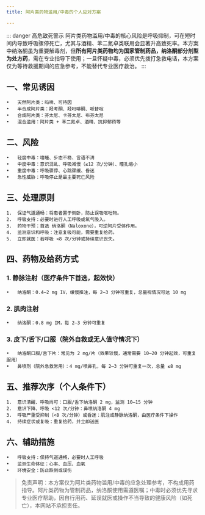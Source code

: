 ```yaml
---
title: 阿片类药物滥用/中毒的个人应对方案

---
```


::: danger 高危致死警示
阿片类药物滥用/中毒的核心风险是呼吸抑制，可在短时间内导致呼吸骤停死亡，尤其与酒精、苯二氮卓类联用会显著升高致死率。本方案中纳洛酮虽为重要解毒剂，但**所有阿片类药物均为国家管制药品，纳洛酮部分剂型为处方药**，需在专业指导下使用；一旦怀疑中毒，必须优先拨打急救电话，本方案仅为等待救援期间的应急参考，不能替代专业医疗救治。
:::

## 一、常见诱因
	•	天然阿片类：吗啡、可待因
	•	半合成阿片类：羟考酮、羟吗啡酮、哌替啶
	•	合成阿片类：芬太尼、卡芬太尼、布芬太尼
	•	混合滥用：阿片类 + 苯二氮卓、酒精、抗抑郁药等

## 二、风险
	•	轻度中毒：嗜睡、步态不稳、言语不清
	•	中度中毒：意识混乱、呼吸减慢（≤12 次/分钟）、瞳孔缩小
	•	重度中毒：呼吸骤停、心跳骤缓、昏迷
	•	急性威胁：呼吸停止是最主要死亡风险

## 三、处理原则
	1.	保证气道通畅：将患者置于侧卧，防止误吸呕吐物。
	2.	呼吸支持：必要时进行人工呼吸或氧气吸入。
	3.	药物干预：首选 纳洛酮（Naloxone），可逆阿片受体作用。
	4.	监测意识和呼吸：注意复吸可能，需要重复给药。
	5.	立即就医：若呼吸 <8 次/分钟或持续意识丧失。

## 四、药物及给药方式

### 1. 静脉注射（医疗条件下首选，起效快）
	•	纳洛酮：0.4–2 mg IV，缓慢推注，每 2–3 分钟可重复，总量视情况可达 10 mg

### 2. 肌肉注射
	•	纳洛酮：0.8 mg IM，每 2–3 分钟可重复

### 3. 皮下/舌下/口服（院外自救或无人值守情况下）
	•	纳洛酮口服/舌下片：常见为 2 mg/片（效果较慢，通常需要 10–20 分钟起效，可重复服用）
	•	鼻喷剂（院外急救常用）：4 mg/喷鼻孔，每 2–3 分钟可重复一次，总量 ≤8 mg

## 五、推荐次序（个人条件下）
	1.	意识清醒、呼吸尚可：口服/舌下纳洛酮 2 mg，监测 10–15 分钟
	2.	意识下降、呼吸 <12 次/分钟：鼻喷纳洛酮 4 mg
	3.	呼吸严重受抑制（<8 次/分钟）或昏迷：肌注或静脉纳洛酮，由医疗条件下操作
	4.	持续症状或复吸：重复给药，并立即送医

## 六、辅助措施
	•	呼吸支持：保持气道通畅，必要时人工呼吸
	•	监测生命体征：心率、血压、血氧
	•	环境安全：防止跌倒或误伤


> 免责声明：本方案仅为阿片类药物滥用/中毒的应急处理参考，不构成用药指导。阿片类药物为管制药品，纳洛酮使用需遵医嘱；中毒时必须优先寻求专业医疗帮助，因自行用药、延误就医或操作不当导致的健康风险（如死亡），本网站不承担责任。